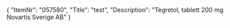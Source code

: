{
  "ItemNr": "057580",
  "Title": "test",
  "Description": "Tegretol, tablett 200 mg Novartis Sverige AB"
}